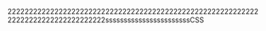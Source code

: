 2222222222222222222222222222222222222222222222222222222222222222222222222222222222sssssssssssssssssssssssCSS

